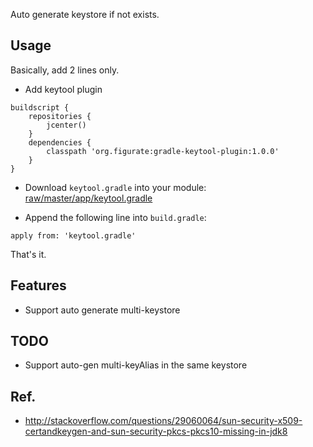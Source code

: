 Auto generate keystore if not exists.

## Usage

Basically, add 2 lines only.

* Add keytool plugin

```
buildscript {
    repositories {
        jcenter()
    }
    dependencies {
        classpath 'org.figurate:gradle-keytool-plugin:1.0.0'
    }
}
```

* Download `keytool.gradle` into your module: [raw/master/app/keytool.gradle](raw/master/app/keytool.gradle)


* Append the following line into `build.gradle`:

```
apply from: 'keytool.gradle'
```

That's it.

## Features

* Support auto generate multi-keystore

## TODO

* Support auto-gen multi-keyAlias in the same keystore

## Ref.

* http://stackoverflow.com/questions/29060064/sun-security-x509-certandkeygen-and-sun-security-pkcs-pkcs10-missing-in-jdk8
